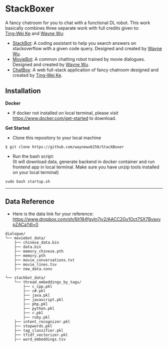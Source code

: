 # StackBoxer

A fancy chatroom for you to chat with a functional DL robot.
This work basically combines three separate work with full credits given to: <br> 
[Ting-Wei Ke](https://github.com/TIngWeiKe) and [Wayne Wu](https://github.com/waynewu6250): <br>

* [StackBot](https://github.com/waynewu6250/ML_DL_Projects/tree/master/1.StackBot-on-telegram): A coding assistant to help you search answers on stackoverflow with a given code query. Designed and created by [Wayne Wu](https://github.com/waynewu6250).
* [MovieBot](https://github.com/waynewu6250/ML_DL_Projects/tree/master/5.Movie-bot-pytorch): A common chatting robot trained by movie dialogues. Designed and created by [Wayne Wu](https://github.com/waynewu6250).
* [ChatBox](https://github.com/TIngWeiKe/ChatBox): A web full-stack application of fancy chatroom designed and created by [Ting-Wei Ke](https://github.com/TIngWeiKe).

## Installation
**Docker**
* If docker not installed on local terminal, please visit https://www.docker.com/get-started to download.

**Get Started**
* Clone this repository to your local machine

> 
    $ git clone https://github.com/waynewu6250/StackBoxer


* Run the bash script: <br>
(It will download data, generate backend in docker container and run frontend app in local terminal. Make sure you have unzip tools installed on your local terminal)
>
    sudo bash startup.sh

***************************************************
## Data Reference
* Here is the data link for your reference: <br>
https://www.dropbox.com/sh/6it184fgyln7jv2/AACC2Gy1Oct7SX7BvayypZACa?dl=0

>
    dialogue/
    └── moviebot_data/
        ├── chinese_data.bin
        ├── data.bin
        ├── memory_chinese.pth
        ├── memory.pth
        ├── movie_conversations.txt
        ├── movie_lines.tsv
        ├── new_data.conv
    
    └── stackbot_data/
        └── thread_embeddings_by_tags/
            ├── c_cpp.pkl
            ├── c#.pkl
            ├── java.pkl
            ├── javascript.pkl
            ├── php.pkl
            ├── python.pkl
            ├── r.pkl
            ├── ruby.pkl
        ├── intent_recognizer.pkl
        ├── stopwords.pkl
        ├── tag_classifier.pkl
        ├── tfidf_vectorizer.pkl
        ├── word_embeddings.tsv


